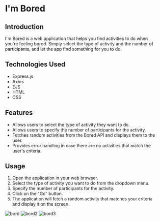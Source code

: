 # I'm Bored

## Introduction

I'm Bored is a web application that helps you find activities to do when you're feeling bored. Simply select the type of activity and the number of participants, and let the app find something for you to do.

## Technologies Used

- Express.js
- Axios
- EJS 
- HTML
- CSS

## Features

- Allows users to select the type of activity they want to do.
- Allows users to specify the number of participants for the activity.
- Fetches random activities from the Bored API and displays them to the user.
- Provides error handling in case there are no activities that match the user's criteria.

## Usage

1. Open the application in your web browser.
2. Select the type of activity you want to do from the dropdown menu.
3. Specify the number of participants for the activity.
4. Click on the "Go" button.
5. The application will fetch a random activity that matches your criteria and display it on the screen.

![bord](https://github.com/beyzaokten/Activity-Finder/assets/95380183/6818eab3-95bd-4097-b4e9-c5f2f4abf794)
![bord2](https://github.com/beyzaokten/Activity-Finder/assets/95380183/925084de-5757-426a-a648-a0255ea48a20)
![bord3](https://github.com/beyzaokten/Activity-Finder/assets/95380183/c7aeb8ed-ae8b-4db0-8fb1-d0c04f6acb3f)

